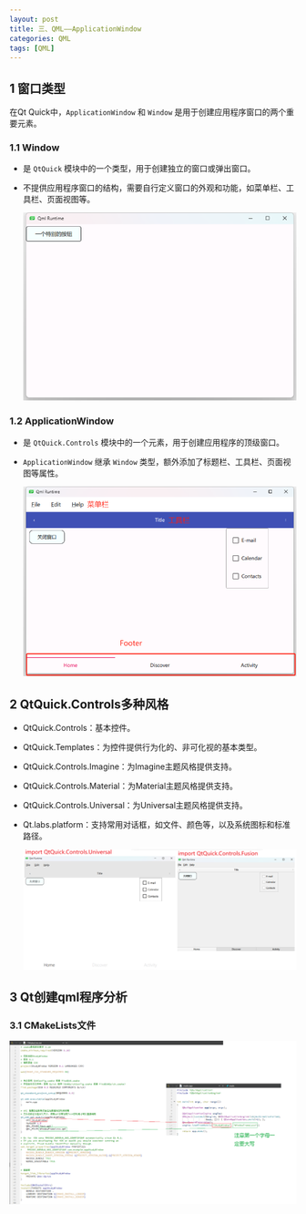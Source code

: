 ```yaml
---
layout: post
title: 三、QML——ApplicationWindow
categories: QML
tags: [QML]
---
```


## 1 窗口类型

在Qt Quick中，`ApplicationWindow` 和 `Window` 是用于创建应用程序窗口的两个重要元素。

### 1.1 Window

- 是 `QtQuick` 模块中的一个类型，用于创建独立的窗口或弹出窗口。

- 不提供应用程序窗口的结构，需要自行定义窗口的外观和功能，如菜单栏、工具栏、页面视图等。

  ![alt text](/assets/Qt6/qml_03_ApplicationWindow/image/image-1.png)

### 1.2 ApplicationWindow

- 是 `QtQuick.Controls` 模块中的一个元素，用于创建应用程序的顶级窗口。

- `ApplicationWindow` 继承 `Window` 类型，额外添加了标题栏、工具栏、页面视图等属性。

  ![alt text](/assets/Qt6/qml_03_ApplicationWindow/image/image.png)

## 2 QtQuick.Controls多种风格

- QtQuick.Controls：基本控件。

- QtQuick.Templates：为控件提供行为化的、非可化视的基本类型。

- QtQuick.Controls.Imagine：为Imagine主题风格提供支持。

- QtQuick.Controls.Material：为Material主题风格提供支持。

- QtQuick.Controls.Universal：为Universal主题风格提供支持。

- Qt.labs.platform：支持常用对话框，如文件、颜色等，以及系统图标和标准路径。

  ![alt text](/assets/Qt6/qml_03_ApplicationWindow/image/image-2.png)

## 3 Qt创建qml程序分析

### 3.1 CMakeLists文件

![alt text](/assets/Qt6/qml_03_ApplicationWindow/image/image-3.png)

